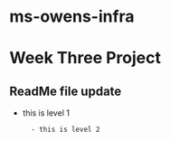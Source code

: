 # ms-owens-infra

# Week Three Project

## ReadMe file update

 - this is level 1

         - this is level 2



